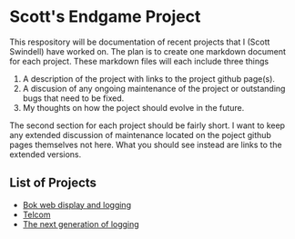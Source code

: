  Scott's Endgame Project
 ========================

This respository will be documentation of recent projects that I (Scott Swindell) have worked on. The plan is to create one markdown document for each project. These markdown files will each include three things

1. A description of the project with links to the project github page(s).
2. A discusion of any ongoing maintenance of the project or outstanding bugs that need to be fixed. 
3. My thoughts on how the poject should evolve in the future. 


The second section for each project should be fairly short. I want to keep any extended discussion of maintenance located on the poject github pages themselves not here. What you should see instead are links to the extended versions. 



List of Projects
----------------
- [Bok web display and logging](bok-logging.md)
- [Telcom](https://github.com/so-mops/scott-endgame/blob/master/telcom.md)
- [The next generation of logging](https://github.com/so-mops/scott-endgame/blob/master/all-telescopes-logging.md)
